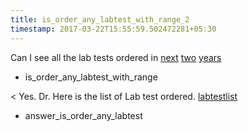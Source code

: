 ```yaml
---
title: is_order_any_labtest_with_range_2
timestamp: 2017-03-22T15:55:59.502472281+05:30
---
```


Can I see all the lab tests ordered in [next](is_next_prev) [two](range_count) [years](range_unit)
* is_order_any_labtest_with_range

< Yes. Dr. Here is the list of Lab test ordered. [labtestlist](lablist)
* answer_is_order_any_labtest
